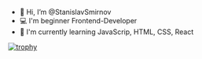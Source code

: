 - 👋 Hi, I’m @StanislavSmirnov
- 💻 I'm beginner Frontend-Developer
- 📖 I'm currently learning JavaScrip, HTML, CSS, React

[![trophy](https://github-profile-trophy.vercel.app/?username=ryo-ma)](https://github.com/ryo-ma/github-profile-trophy)
